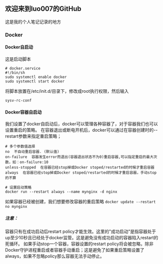 ## 欢迎来到luo007的GitHub

这是我的个人笔记记录的地方
### Docker
#### Docker自启动
这是启动脚本
```Docker
# docker.service
#!/bin/sh
sudo systemctl enable docker
sudo systemctl start docker
```
将脚本放置在/etc/init.d/目录下，修改成root执行权限，然后输入
```
sysv-rc-conf
```
#### Docker容器自启动
我们设置了docker自启动后，docker可以管理各种容器了，对于容器我们也可以设置重启的策略。
在容器退出或断电开机后，docker可以通过在容器创建时的--restart参数来指定重启策略；
```
# 多个参数值选择
no  不自动重启容器. (默认值)
on-failure  容器发生error而退出(容器退出状态不为0)重启容器,可以指定重启的最大次数，如：on-failure:10
unless-stopped  在容器已经stop掉或Docker stoped/restarted的时候才重启容器
always  在容器已经stop掉或Docker stoped/restarted的时候才重启容器，手动stop的不算
```
```
# 设置启动策略
docker run --restart always --name mynginx -d nginx
```
如果容器已经被创建，我们想要修改容器的重启策略
```docker update --restart no mynginx```
##### 注意：
容器只有在成功启动后restart policy才能生效。这里的"成功启动"是指容器处于up至少10秒且已经处于docker监管。这是避免没有成功启动的容器陷入restart的死循环。
如果手动stop一个容器，容器设置的restart policy将会被忽略，除非Docker守护进程重启或者容器手动重启；这是避免了如果重启策略设置了always，如果不忽略policy那么容器无法手动停止。
